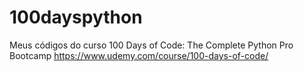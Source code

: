 # 100dayspython
Meus códigos do curso 100 Days of Code: The Complete Python Pro Bootcamp https://www.udemy.com/course/100-days-of-code/

